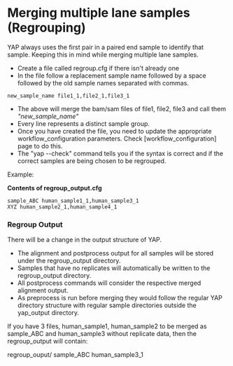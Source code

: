 # Merging multiple lane samples (Regrouping)

YAP always uses the first pair in a paired end sample to identify that sample. Keeping this in mind while merging multiple lane samples.

* Create a file called regroup.cfg if there isn't already one
* In the file follow a replacement sample name followed by a space followed by the old sample names separated with commas.

```
new_sample_name file1_1,file2_1,file3_1
```

* The above will merge the bam/sam files of file1, file2, file3 and call them _"new_sample_name"_
* Every line represents a distinct sample group.
* Once you have created the file, you need to update the appropriate workflow_configuration parameters. Check [workflow_configuration] page to do this.
* The "yap --check" command tells you if the syntax is correct and if the correct samples are being chosen to be regrouped.

Example:

**Contents of regroup_output.cfg**
```
sample_ABC human_sample1_1,human_sample3_1
XYZ human_sample2_1,human_sample4_1
```

### Regroup Output

There will be a change in the output structure of YAP.

* The alignment and postprocess output for all samples will be stored under the regroup_output directory.
* Samples that have no replicates will automatically be written to the regroup_output directory.
* All postprocess commands will consider the respective merged alignment output.
* As preprocess is run before merging they would follow the regular YAP directory structure with regular sample directories outside the yap_output directory.

If you have 3 files, human_sample1, human_sample2 to be merged as sample_ABC and human_sample3 without replicate data, then the regroup_output will contain:

regroup_ouput/
    sample_ABC
    human_sample3_1

